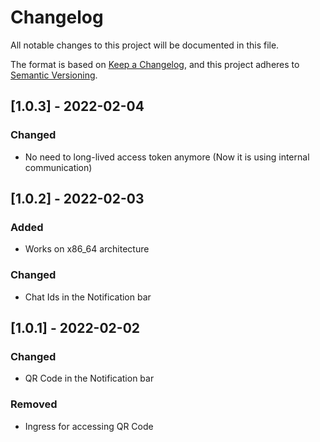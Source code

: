 # Changelog

All notable changes to this project will be documented in this file.

The format is based on [Keep a Changelog][keepachangelog],
and this project adheres to [Semantic Versioning][semver].

## [1.0.3] - 2022-02-04

### Changed

- No need to long-lived access token anymore (Now it is using internal communication)

## [1.0.2] - 2022-02-03

### Added

- Works on x86_64 architecture

### Changed

- Chat Ids in the Notification bar

## [1.0.1] - 2022-02-02

### Changed

- QR Code in the Notification bar

### Removed

- Ingress for accessing QR Code

[semver]: https://semver.org/spec/v2.0.0.html
[keepachangelog]: https://keepachangelog.com/en/1.0.0/
